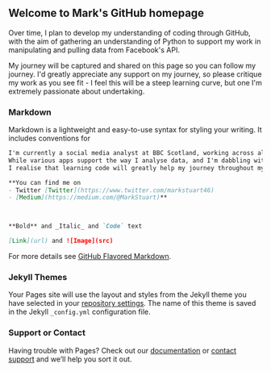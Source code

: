 ## Welcome to Mark's GitHub homepage

Over time, I plan to develop my understanding of coding through GitHub, with the aim of gathering an understanding of Python to support my work in manipulating and pulling data from Facebook's API.

My journey will be captured and shared on this page so you can follow my journey. I'd greatly appreciate any support on my journey, so please critique my work as you see fit - I feel this will be a steep learning curve, but one I'm extremely passionate about undertaking. 

### Markdown

Markdown is a lightweight and easy-to-use syntax for styling your writing. It includes conventions for

```markdown
I'm currently a social media analyst at BBC Scotland, working across all of our output. 
While various apps support the way I analyse data, and I'm dabbling with visualisation platforms, 
I realise that learning code will greatly help my journey throughout my career.

**You can find me on 
- Twitter [Twitter](https://www.twitter.com/markstuart46)
- [Medium](https://medium.com/@MarkStuart)**



**Bold** and _Italic_ and `Code` text

[Link](url) and ![Image](src)
```

For more details see [GitHub Flavored Markdown](https://guides.github.com/features/mastering-markdown/).

### Jekyll Themes

Your Pages site will use the layout and styles from the Jekyll theme you have selected in your [repository settings](https://github.com/markgstuart/markgstuart.github.io/settings). The name of this theme is saved in the Jekyll `_config.yml` configuration file.

### Support or Contact

Having trouble with Pages? Check out our [documentation](https://help.github.com/categories/github-pages-basics/) or [contact support](https://github.com/contact) and we’ll help you sort it out.
